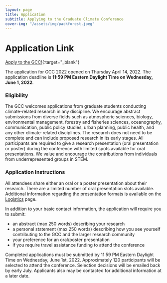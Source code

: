 ```yaml
---
layout: page
title: Application
subtitle: Applying to the Graduate Climate Conference
cover-img: "/assets/img/packforest.jpeg"
---
```


# Application Link

[Apply to the GCC!](https://docs.google.com/forms/d/e/1FAIpQLSdX2t4XdsJhbMjS5fLU9Q7ar_yZ8a0C-X_owvRt9X8P3d6zaw/viewform){:target="_blank"}

The application for GCC 2022 opened on Thursday April 14, 2022. The application deadline is __11:59 PM Eastern Daylight Time on Wednesday, June 1, 2022__.

### Eligibility

The GCC welcomes applications from graduate students conducting climate-related research in any discipline. We encourage abstract submissions from diverse fields such as atmospheric sciences, biology, environmental management, forestry and fisheries sciences, oceanography, communication, public policy studies, urban planning, public health, and any other climate-related disciplines. The research does not need to be complete and can include proposed research in its early stages. All participants are required to give a research presentation (oral presentation or poster) during the conference with limited spots available for oral presentations. We value and encourage the contributions from individuals from underrepresented groups in STEM.

### Application Instructions

All attendees share either an oral or a poster presentation about their research. There are a limited number of oral presentation slots available. Additional information regarding the presentation formats is available on the [Logistics](https://graduateclimateconference.github.io/logistics/) page.

In addition to your basic contact information, the application will require you to submit:
- an abstract (max 250 words) describing your research
- a personal statement (max 250 words) ​describing how you see yourself contributing to the GCC and the larger research community
- your preference for an oral/poster presentation
- if you require travel assistance funding to attend the conference

Completed applications must be submitted by 11:59 PM Eastern Daylight Time on Wednesday, June 1st, 2022. Approximately 120 participants will be selected to attend the conference. Selection decisions will be emailed back by early July. Applicants also may be contacted for additional information at a later date.